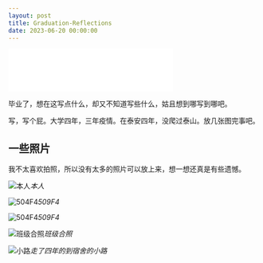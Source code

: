 ```yaml
---
layout: post
title: Graduation-Reflections
date: 2023-06-20 00:00:00
---
```


<iframe frameborder="no" border="0" marginwidth="0" marginheight="0" width=330 height=86 src="//music.163.com/outchain/player?type=2&id=2044858935&auto=1&height=66"></iframe>

毕业了，想在这写点什么，却又不知道写些什么，姑且想到哪写到哪吧。

<!-- more -->

写，写个屁。大学四年，三年疫情。在泰安四年，没爬过泰山。放几张图完事吧。

## 一些照片

我不太喜欢拍照，所以没有太多的照片可以放上来，想一想还真是有些遗憾。

![本人](/images/sdau/g.jpg)_本人_

![504F4](/images/sdau/509f4A.jpg)_509F4_

![504F4](/images/sdau/509f4B.jpg)_509F4_

![班级合照](/images/sdau/class.jpg)_班级合照_

![小路](/images/sdau/pathway.jpg)_走了四年的到宿舍的小路_

